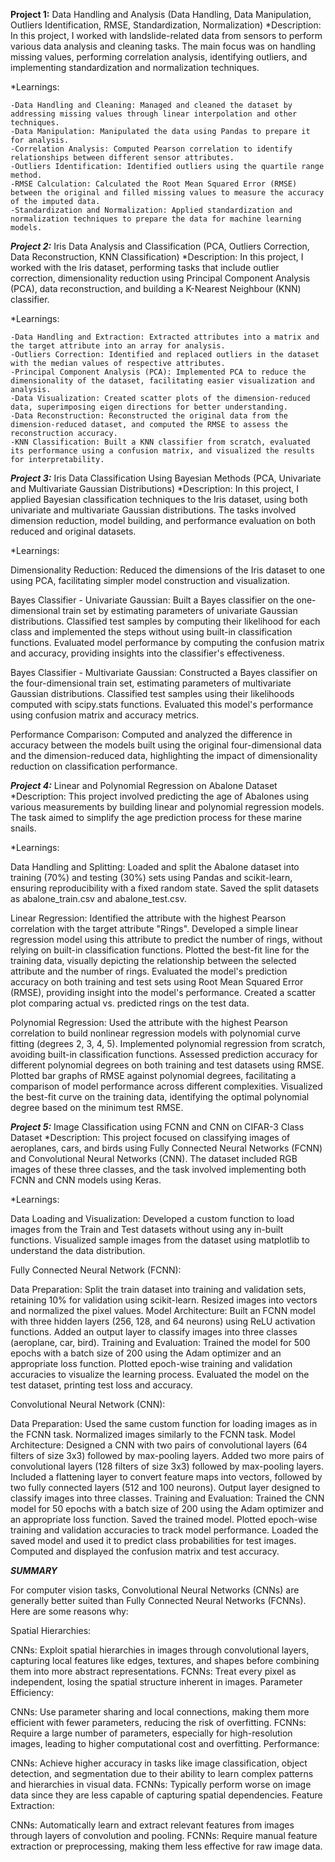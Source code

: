 ******************Project 1:****************** Data Handling and Analysis (Data Handling, Data Manipulation, Outliers Identification, RMSE, Standardization, Normalization)
  *Description:
In this project, I worked with landslide-related data from sensors to perform various data analysis and cleaning tasks. The main focus was on handling missing values, performing correlation analysis, identifying outliers, and implementing standardization and normalization techniques.

  *Learnings:

    -Data Handling and Cleaning: Managed and cleaned the dataset by addressing missing values through linear interpolation and other techniques.
    -Data Manipulation: Manipulated the data using Pandas to prepare it for analysis.
    -Correlation Analysis: Computed Pearson correlation to identify relationships between different sensor attributes.
    -Outliers Identification: Identified outliers using the quartile range method.
    -RMSE Calculation: Calculated the Root Mean Squared Error (RMSE) between the original and filled missing values to measure the accuracy of the imputed data.
    -Standardization and Normalization: Applied standardization and normalization techniques to prepare the data for machine learning models.


***Project 2:*** Iris Data Analysis and Classification (PCA, Outliers Correction, Data Reconstruction, KNN Classification)
  *Description:
   In this project, I worked with the Iris dataset, performing tasks that include outlier correction, dimensionality reduction using Principal Component Analysis (PCA), data reconstruction, and building a K-Nearest Neighbour (KNN) classifier.

  *Learnings:

    -Data Handling and Extraction: Extracted attributes into a matrix and the target attribute into an array for analysis.
    -Outliers Correction: Identified and replaced outliers in the dataset with the median values of respective attributes.
    -Principal Component Analysis (PCA): Implemented PCA to reduce the dimensionality of the dataset, facilitating easier visualization and analysis.
    -Data Visualization: Created scatter plots of the dimension-reduced data, superimposing eigen directions for better understanding.
    -Data Reconstruction: Reconstructed the original data from the dimension-reduced dataset, and computed the RMSE to assess the reconstruction accuracy.
    -KNN Classification: Built a KNN classifier from scratch, evaluated its performance using a confusion matrix, and visualized the results for interpretability.


***Project 3:*** Iris Data Classification Using Bayesian Methods (PCA, Univariate and Multivariate Gaussian Distributions)
  *Description:
   In this project, I applied Bayesian classification techniques to the Iris dataset, using both univariate and multivariate Gaussian distributions. The tasks involved dimension reduction, model building, and performance evaluation on both reduced and original datasets.

  *Learnings:

  Dimensionality Reduction:
  Reduced the dimensions of the Iris dataset to one using PCA, facilitating simpler model construction and visualization.
  
  Bayes Classifier - Univariate Gaussian:
  Built a Bayes classifier on the one-dimensional train set by estimating parameters of univariate Gaussian distributions.
  Classified test samples by computing their likelihood for each class and implemented the steps without using built-in classification functions.
  Evaluated model performance by computing the confusion matrix and accuracy, providing insights into the classifier's effectiveness.
  
  Bayes Classifier - Multivariate Gaussian:
  Constructed a Bayes classifier on the four-dimensional train set, estimating parameters of multivariate Gaussian distributions.
  Classified test samples using their likelihoods computed with scipy.stats functions.
  Evaluated this model's performance using confusion matrix and accuracy metrics.
  
  Performance Comparison:
  Computed and analyzed the difference in accuracy between the models built using the original four-dimensional data and the dimension-reduced data, highlighting the impact of dimensionality reduction on 
  classification performance.


***Project 4:*** Linear and Polynomial Regression on Abalone Dataset
  *Description:
   This project involved predicting the age of Abalones using various measurements by building linear and polynomial regression models. The task aimed to simplify the age prediction process for these marine 
   snails.

  *Learnings:

  Data Handling and Splitting: 
  Loaded and split the Abalone dataset into training (70%) and testing (30%) sets using Pandas and scikit-learn, ensuring reproducibility with a fixed random state.
  Saved the split datasets as abalone_train.csv and abalone_test.csv.
  
  Linear Regression:
  Identified the attribute with the highest Pearson correlation with the target attribute "Rings".
  Developed a simple linear regression model using this attribute to predict the number of rings, without relying on built-in classification functions.
  Plotted the best-fit line for the training data, visually depicting the relationship between the selected attribute and the number of rings.
  Evaluated the model's prediction accuracy on both training and test sets using Root Mean Squared Error (RMSE), providing insight into the model's performance.
  Created a scatter plot comparing actual vs. predicted rings on the test data.
  
  Polynomial Regression:
  Used the attribute with the highest Pearson correlation to build nonlinear regression models with polynomial curve fitting (degrees 2, 3, 4, 5).
  Implemented polynomial regression from scratch, avoiding built-in classification functions.
  Assessed prediction accuracy for different polynomial degrees on both training and test datasets using RMSE.
  Plotted bar graphs of RMSE against polynomial degrees, facilitating a comparison of model performance across different complexities.
  Visualized the best-fit curve on the training data, identifying the optimal polynomial degree based on the minimum test RMSE.


***Project 5:*** Image Classification using FCNN and CNN on CIFAR-3 Class Dataset
  *Description:
   This project focused on classifying images of aeroplanes, cars, and birds using Fully Connected Neural Networks (FCNN) and Convolutional Neural Networks (CNN). The dataset included RGB images of these three 
   classes, and the task involved implementing both FCNN and CNN models using Keras.

  *Learnings:

Data Loading and Visualization:
Developed a custom function to load images from the Train and Test datasets without using any in-built functions.
Visualized sample images from the dataset using matplotlib to understand the data distribution.

Fully Connected Neural Network (FCNN):

Data Preparation:
Split the train dataset into training and validation sets, retaining 10% for validation using scikit-learn.
Resized images into vectors and normalized the pixel values.
Model Architecture:
Built an FCNN model with three hidden layers (256, 128, and 64 neurons) using ReLU activation functions.
Added an output layer to classify images into three classes (aeroplane, car, bird).
Training and Evaluation:
Trained the model for 500 epochs with a batch size of 200 using the Adam optimizer and an appropriate loss function.
Plotted epoch-wise training and validation accuracies to visualize the learning process.
Evaluated the model on the test dataset, printing test loss and accuracy.

Convolutional Neural Network (CNN):

Data Preparation:
Used the same custom function for loading images as in the FCNN task.
Normalized images similarly to the FCNN task.
Model Architecture:
Designed a CNN with two pairs of convolutional layers (64 filters of size 3x3) followed by max-pooling layers.
Added two more pairs of convolutional layers (128 filters of size 3x3) followed by max-pooling layers.
Included a flattening layer to convert feature maps into vectors, followed by two fully connected layers (512 and 100 neurons).
Output layer designed to classify images into three classes.
Training and Evaluation:
Trained the CNN model for 50 epochs with a batch size of 200 using the Adam optimizer and an appropriate loss function.
Saved the trained model.
Plotted epoch-wise training and validation accuracies to track model performance.
Loaded the saved model and used it to predict class probabilities for test images.
Computed and displayed the confusion matrix and test accuracy.

*****************************************************SUMMARY*****************************************************

For computer vision tasks, Convolutional Neural Networks (CNNs) are generally better suited than Fully Connected Neural Networks (FCNNs). Here are some reasons why:

Spatial Hierarchies:

CNNs: Exploit spatial hierarchies in images through convolutional layers, capturing local features like edges, textures, and shapes before combining them into more abstract representations.
FCNNs: Treat every pixel as independent, losing the spatial structure inherent in images.
Parameter Efficiency:

CNNs: Use parameter sharing and local connections, making them more efficient with fewer parameters, reducing the risk of overfitting.
FCNNs: Require a large number of parameters, especially for high-resolution images, leading to higher computational cost and overfitting.
Performance:

CNNs: Achieve higher accuracy in tasks like image classification, object detection, and segmentation due to their ability to learn complex patterns and hierarchies in visual data.
FCNNs: Typically perform worse on image data since they are less capable of capturing spatial dependencies.
Feature Extraction:

CNNs: Automatically learn and extract relevant features from images through layers of convolution and pooling.
FCNNs: Require manual feature extraction or preprocessing, making them less effective for raw image data.
